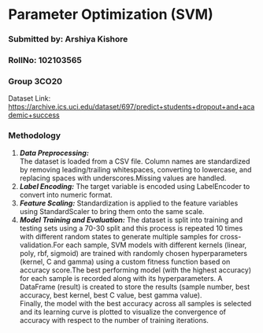 # Parameter Optimization (SVM)
### Submitted by: Arshiya Kishore
### RollNo: 102103565
### Group 3CO20

Dataset Link: https://archive.ics.uci.edu/dataset/697/predict+students+dropout+and+academic+success

### Methodology
1. ***Data Preprocessing:***        
The dataset is loaded from a CSV file. Column names are standardized by removing leading/trailing whitespaces, converting to lowercase, and replacing spaces with underscores.Missing values are handled.
2. ***Label Encoding:***  The target variable is encoded using LabelEncoder to convert into numeric format.      
3. ***Feature Scaling:*** Standardization is applied to the feature variables using StandardScaler to bring them onto the same scale.      
4. ***Model Training and Evaluation:*** The dataset is split into training and testing sets using a 70-30 split and this process is repeated 10 times with different random states to generate multiple samples for cross-validation.For each sample, SVM models with different kernels (linear, poly, rbf, sigmoid) are trained with randomly chosen hyperparameters (kernel, C and gamma) using a custom fitness function based on accuracy score.The best performing model (with the highest accuracy) for each sample is recorded along with its hyperparameters. A DataFrame (result) is created to store the results (sample number, best accuracy, best kernel, best C value, best gamma value).    
Finally, the model with the best accuracy across all samples is selected and its learning curve is plotted to visualize the convergence of accuracy with respect to the number of training iterations.      
